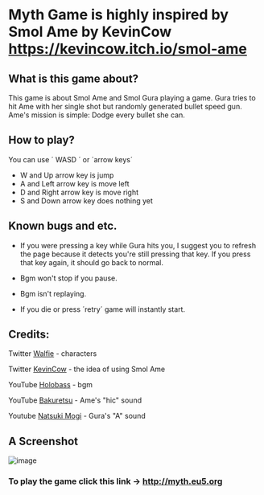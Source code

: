 # Myth Game is highly inspired by Smol Ame by KevinCow https://kevincow.itch.io/smol-ame

## What is this game about?
This game is about Smol Ame and Smol Gura playing a game.
Gura tries to hit Ame with her single shot but randomly generated bullet speed gun.
Ame's mission is simple: Dodge every bullet she can.

## How to play?
You can use ´ WASD ´ or ´arrow keys´

* W and Up arrow key is jump
* A and Left arrow key is move left
* D and Right arrow key is move right
* S and Down arrow key does nothing yet

## Known bugs and etc.
* If you were pressing a key while Gura hits you, I suggest you to refresh the page because it detects you're still pressing that key. 
If you press that key again, it should go back to normal.

* Bgm won't stop if you pause.

* Bgm isn't replaying.

* If you die or press ´retry´ game will instantly start.

## Credits:

Twitter [Walfie](https://twitter.com/walfieee) - characters 

Twitter [KevinCow](https://twitter.com/KevinCow) - the idea of using Smol Ame

YouTube [Holobass](https://www.youtube.com/channel/UC_je6fYFlPvswP9doc2JFWg/videos) - bgm

YouTube [Bakuretsu](https://www.youtube.com/watch?v=Rwd5v5s516Q) - Ame's "hic" sound

Youtube [Natsuki Mogi](https://www.youtube.com/watch?v=1Uzw1Zr1FE4) - Gura's "A" sound

## A Screenshot
![image](https://user-images.githubusercontent.com/56218889/117978712-d7819180-b33a-11eb-9eb5-12bea033dea3.png)

### To play the game click this link -> http://myth.eu5.org
